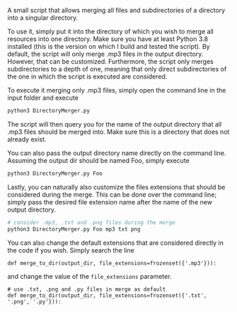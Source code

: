 A small script that allows merging all files and subdirectories of a directory into a singular directory.

To use it, simply put it into the directory of which you wish to merge all resources into one directory. 
Make sure you have at least Python 3.8 installed (this is the version on which I build and tested the script).
By default, the script will only merge .mp3 files in the output directory. However, that can be customized.
Furthermore, the script only merges subdirectories to a depth of one, meaning that only direct subdirectories of the one in which the script is executed are considered.

To execute it merging only .mp3 files, simply open the command line in the input folder and execute
```bash
python3 DirectoryMerger.py
```
The script will then query you for the name of the output directory that all .mp3 files should be merged into. Make sure this is a directory that does not already exist.

You can also pass the output directory name directly on the command line. Assuming the output dir should be named Foo, simply execute 
```bash
python3 DirectoryMerger.py Foo
```

Lastly, you can naturally also customize the files extensions that should be considered during the merge. This can be done over the command line; simply pass the desired file extension
name after the name of the new output directory.
```bash
# consider .mp3, .txt and .png files during the merge
python3 DirectoryMerger.py Foo mp3 txt png
```
You can also change the default extensions that are considered directly in the code if you wish. Simply search the line
```python3
def merge_to_dir(output_dir, file_extensions=frozenset({'.mp3'})):
```
and change the value of the `file_extensions` parameter.
```python3
# use .txt, .png and .py files in merge as default
def merge_to_dir(output_dir, file_extensions=frozenset({'.txt', '.png', '.py'})):
```
